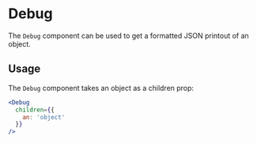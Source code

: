 # Debug

The `Debug` component can be used to get a formatted JSON printout of an object.

## Usage

The `Debug` component takes an object as a children prop:

```jsx
<Debug
  children={{
    an: 'object'
  }}
/>
```
